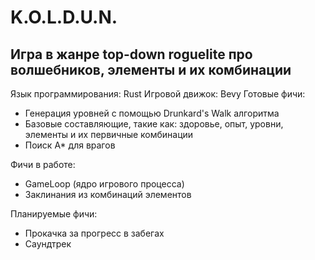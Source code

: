 # K.O.L.D.U.N.
## Игра в жанре top-down roguelite про волшебников, элементы и их комбинации
Язык программирования: Rust
Игровой движок: Bevy
Готовые фичи:
- Генерация уровней с помощью Drunkard's Walk алгоритма
- Базовые составляющие, такие как: здоровье, опыт, уровни, элементы и их первичные комбинации
- Поиск A* для врагов

Фичи в работе:
- GameLoop (ядро игрового процесса)
- Заклинания из комбинаций элементов
  
Планируемые фичи:
- Прокачка за прогресс в забегах
- Саундтрек
